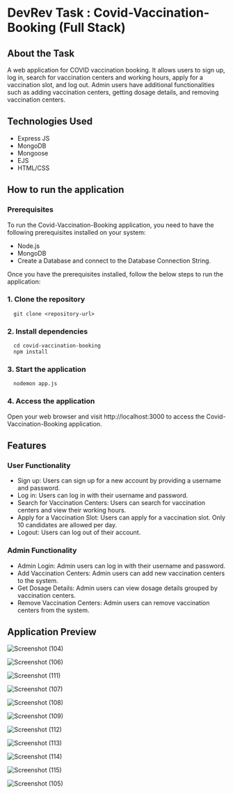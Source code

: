 # DevRev Task : Covid-Vaccination-Booking (Full Stack)

## About the Task 
A web application for COVID vaccination booking. It allows users to sign up, log in, search for vaccination centers and working hours, apply for a vaccination slot, and log out. 
Admin users have additional functionalities such as adding vaccination centers, getting dosage details, and removing vaccination centers.

## Technologies Used
* Express JS
* MongoDB
* Mongoose
* EJS 
* HTML/CSS

## How to run the application

### Prerequisites 

To run the Covid-Vaccination-Booking application, you need to have the following prerequisites installed on your system:
* Node.js
* MongoDB
* Create a Database and connect to the Database Connection String.

Once you have the prerequisites installed, follow the below steps to run the application:

### 1. Clone the repository
```shell
  git clone <repository-url>
```
  
### 2. Install dependencies
```shell
  cd covid-vaccination-booking
  npm install
  ```
### 3. Start the application
```shell
  nodemon app.js
  ```
### 4. Access the application
  Open your web browser and visit http://localhost:3000 to access the Covid-Vaccination-Booking application.


## Features
### User Functionality

* Sign up: Users can sign up for a new account by providing a username and password.
* Log in: Users can log in with their username and password.
* Search for Vaccination Centers: Users can search for vaccination centers and view their working hours.
* Apply for a Vaccination Slot: Users can apply for a vaccination slot. Only 10 candidates are allowed per day.
* Logout: Users can log out of their account.

### Admin Functionality

* Admin Login: Admin users can log in with their username and password.
* Add Vaccination Centers: Admin users can add new vaccination centers to the system.
* Get Dosage Details: Admin users can view dosage details grouped by vaccination centers.
* Remove Vaccination Centers: Admin users can remove vaccination centers from the system.

## Application Preview

![Screenshot (104)](https://github.com/vijaycs20/DevRev-Covid-Vaccination-Centre-Full-Stack-Task/assets/74922968/8cb4216d-7581-4107-bf30-e4517ac13bf9)

![Screenshot (106)](https://github.com/vijaycs20/DevRev-Covid-Vaccination-Centre-Full-Stack-Task/assets/74922968/af8af100-84f3-47e7-8046-b4e962292252)

![Screenshot (111)](https://github.com/vijaycs20/DevRev-Covid-Vaccination-Centre-Full-Stack-Task/assets/74922968/7b82a02d-00ae-48a1-bc65-8404ba6a9859)

![Screenshot (107)](https://github.com/vijaycs20/DevRev-Covid-Vaccination-Centre-Full-Stack-Task/assets/74922968/6740e57c-10c0-4b37-ad2f-ae064b36ef01)

![Screenshot (108)](https://github.com/vijaycs20/DevRev-Covid-Vaccination-Centre-Full-Stack-Task/assets/74922968/3c5ecae1-1272-47f6-963b-8721f2546875)

![Screenshot (109)](https://github.com/vijaycs20/DevRev-Covid-Vaccination-Centre-Full-Stack-Task/assets/74922968/6d4b262a-70b1-4767-89e9-24b68d68ad1f)

![Screenshot (112)](https://github.com/vijaycs20/DevRev-Covid-Vaccination-Centre-Full-Stack-Task/assets/74922968/55bd3347-0b3f-48e0-89f8-dc3f6341dba7)

![Screenshot (113)](https://github.com/vijaycs20/DevRev-Covid-Vaccination-Centre-Full-Stack-Task/assets/74922968/bc5f4d26-75ac-473a-8e5b-f5e60c8d85e1)

![Screenshot (114)](https://github.com/vijaycs20/DevRev-Covid-Vaccination-Centre-Full-Stack-Task/assets/74922968/5d13f089-82bf-490a-81c6-90ab314a598c)

![Screenshot (115)](https://github.com/vijaycs20/DevRev-Covid-Vaccination-Centre-Full-Stack-Task/assets/74922968/4b872d13-6e70-4df1-be98-cabd025f1653)

![Screenshot (105)](https://github.com/vijaycs20/DevRev-Covid-Vaccination-Centre-Full-Stack-Task/assets/74922968/94f526a0-e51d-488c-8d6b-9be54aa75b89)
















